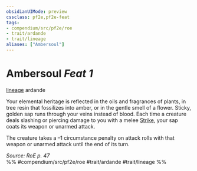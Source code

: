 ```yaml
---
obsidianUIMode: preview
cssclass: pf2e,pf2e-feat
tags:
- compendium/src/pf2e/roe
- trait/ardande
- trait/lineage
aliases: ["Ambersoul"]
---
```

# Ambersoul  *Feat 1*  
[lineage](rules/traits/lineage-apg.md "Lineage  Trait")  ardande  


Your elemental heritage is reflected in the oils and fragrances of plants, in tree resin that fossilizes into amber, or in the gentle smell of a flower. Sticky, golden sap runs through your veins instead of blood. Each time a creature deals slashing or piercing damage to you with a melee [Strike](rules/actions/strike.md), your sap coats its weapon or unarmed attack.

The creature takes a –1 circumstance penalty on attack rolls with that weapon or unarmed attack until the end of its turn.

*Source: RoE p. 47*  
%% #compendium/src/pf2e/roe #trait/ardande #trait/lineage %%